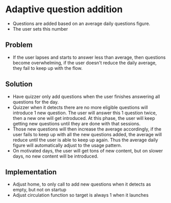 # Adaptive question addition
- Questions are added based on an average daily questions figure.
- The user sets this number
## Problem
- If the user lapses and starts to answer less than average, then questions become overwhelming, if the user doesn't reduce the daily average, they fail to keep up with the flow.
## Solution
- Have quizzer only add questions when the user finishes answering all questions for the day.
- Quizzer when it detects there are no more eligible questions will introduce 1 new question. The user will answer this 1 question twice, then a new one will get introduced. At this phase, the user will keep getting new questions until they are done with that sessions. 
- Those new questions will then increase the average accordingly, if the user fails to keep up with all the new questions added, the average will reduce until the user is able to keep up again. Thus the average daily figure will automatically adjust to the usage pattern.
- On motivated days, the user will get tons of new content, but on slower days, no new content will be introduced.
## Implementation
- Adjust home, to only call to add new questions when it detects as empty, but not on startup
- Adjust circulation function so target is always 1 when it launches